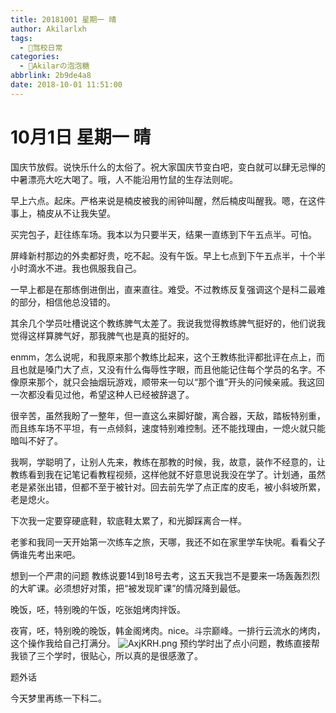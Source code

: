 ```yaml
---
title: 20181001 星期一 晴
author: Akilarlxh
tags:
  - 🚗驾校日常
categories:
  - 🍬Akilarの泡泡糖
abbrlink: 2b9de4a8
date: 2018-10-01 11:51:00
---
```

# 10月1日 星期一 晴

国庆节放假。说快乐什么的太俗了。祝大家国庆节变白吧，变白就可以肆无忌惮的中暑漂亮大吃大喝了。哦，人不能沿用竹鼠的生存法则呢。

早上六点。起床。严格来说是楠皮被我的闹钟叫醒，然后楠皮叫醒我。嗯，在这件事上，楠皮从不让我失望。

买完包子，赶往练车场。我本以为只要半天，结果一直练到下午五点半。可怕。

屏峰新村那边的外卖都好贵，吃不起。没有午饭。早上七点到下午五点半，十个半小时滴水不进。我也佩服我自己。

一早上都是在那练倒进倒出，直来直往。难受。不过教练反复强调这个是科二最难的部分，相信他总没错的。

其余几个学员吐槽说这个教练脾气太差了。我说我觉得教练脾气挺好的，他们说我觉得这样算脾气好，那我脾气也是真的挺好的。

enmm，怎么说呢，和我原来那个教练比起来，这个王教练批评都批评在点上，而且也就是嗓门大了点，又没有什么侮辱性字眼，而且他能记住每个学员的名字。不像原来那个，就只会抽烟玩游戏，顺带来一句以“那个谁”开头的问候亲戚。我这回一次都没看见过他，希望这种人已经被辞退了。

很辛苦，虽然我盼了一整年，但一直这么来脚好酸，离合器，天敌，踏板特别重，而且练车场不平坦，有一点倾斜，速度特别难控制。还不能找理由，一熄火就只能暗叫不好了。

我啊，学聪明了，让别人先来，教练在那教的时候，我，故意，装作不经意的，让教练看到我在记笔记看教程视频，这样他就不好意思说我没在学了。计划通，虽然老是紧张出错，但都不至于被针对。回去前先学了点正库的皮毛，被小斜坡所累，老是熄火。

下次我一定要穿硬底鞋，软底鞋太累了，和光脚踩离合一样。

老爹和我同一天开始第一次练车之旅，天哪，我还不如在家里学车快呢。看看父子俩谁先考出来吧。

想到一个严肃的问题 教练说要14到18号去考，这五天我岂不是要来一场轰轰烈烈的大旷课。必须想好对策，把“被发现旷课”的情况降到最低。

晚饭，呸，特别晚的午饭，吃张姐烤肉拌饭。

夜宵，呸，特别晚的晚饭，韩金阁烤肉。nice。斗宗巅峰。一排行云流水的烤肉，这个操作我给自己打满分。
![AxjKRH.png](https://s2.ax1x.com/2019/04/17/AxjKRH.png)
预约学时出了点小问题，教练直接帮我锁了三个学时，很贴心，所以真的是很感激了。

题外话

今天梦里再练一下科二。